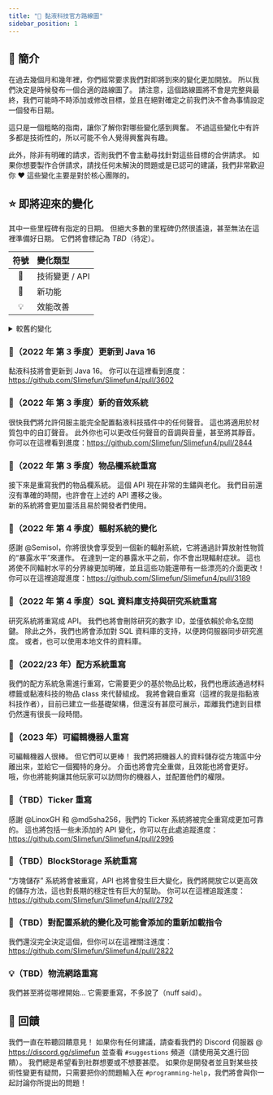 ```yaml
---
title: "🚀 黏液科技官方路線圖"
sidebar_position: 1
---
```


## 📔 簡介

在過去幾個月和幾年裡，你們經常要求我們對即將到來的變化更加開放。 所以我們決定是時候發布一個合適的路線圖了。 請注意，這個路線圖將不會是完整與最終，我們可能時不時添加或修改目標，並且在絕對確定之前我們決不會為事情設定一個發布日期。

這只是一個粗略的指南，讓你了解你對哪些變化感到興奮。 不過這些變化中有許多都是技術性的，所以可能不令人覺得興奮與有趣。

此外，除非有明確的請求，否則我們不會主動尋找針對這些目標的合併請求。 如果你想要製作合併請求，請找任何未解決的問題或是已認可的建議，我們非常歡迎你 :heart: 這些變化主要是對於核心團隊的。

## ⭐ 即將迎來的變化

其中一些里程碑有指定的日期。 但絕大多數的里程碑仍然很遙遠，甚至無法在這裡準備好日期。 它們將會標記為 *TBD*（待定）。

| 符號 | 變化類型       |
|:--:|:---------- |
| 🔧  | 技術變更 / API |
| 🎈  | 新功能        |
| 💡  | 效能改善       |

<details>
<summary>較舊的變化</summary>

### 🔧 ~~(2021 年 9 月 3 日) API 遷移~~ - **完成**

第一個即將到來的變化是我們的一些 class 的重新定位，以統一化部分套件（packages），來擺脫舊的 class 路徑，並遵循規範。 你可以在這裡閱讀更多有關此的資訊：<https://github.com/Slimefun/Slimefun4/pull/3139>

</details>

### 🔧（2022 年 第 3 季度）更新到 Java 16

黏液科技將會更新到 Java 16。 你可以在這裡看到進度：<https://github.com/Slimefun/Slimefun4/pull/3602>

### 🎈（2022 年 第 3 季度）新的音效系統

很快我們將允許伺服主能完全配置黏液科技插件中的任何聲音。 這也將適用於材質包中的自訂聲音。 此外你也可以更改任何聲音的音調與音量，甚至將其靜音。 你可以在這裡看到進度：<https://github.com/Slimefun/Slimefun4/pull/2844>

### 🔧（2022 年 第 3 季度）物品欄系統重寫

接下來是重寫我們的物品欄系統。 這個 API 現在非常的生鏽與老化。 我們目前還沒有準確的時間，也許會在上述的 API 遷移之後。</br> 新的系統將會更加靈活且易於開發者們使用。

### 🎈（2022 年 第 4 季度）輻射系統的變化

感謝 @Semisol，你將很快會享受到一個新的輻射系統，它將通過計算放射性物質的“暴露水平”來運作。 在達到一定的暴露水平之前，你不會出現輻射症狀。 這也將使不同輻射水平的分界線更加明確，並且這些功能還帶有一些漂亮的介面更改！ 你可以在這裡追蹤進度：<https://github.com/Slimefun/Slimefun4/pull/3189>

### 🎈（2022 年 第 4 季度）SQL 資料庫支持與研究系統重寫

研究系統將重寫成 API。 我們也將會刪除研究的數字 ID，並僅依賴於命名空間鍵。 除此之外，我們也將會添加對 SQL 資料庫的支持，以便跨伺服器同步研究進度。 或者，也可以使用本地文件的資料庫。

### 🔧（2022/23 年）配方系統重寫

我們的配方系統急需進行重寫，它需要更少的基於物品比較，我們也應該通過材料標籤或黏液科技的物品 class 來代替組成。 我將會親自重寫（這裡的我是指黏液科技作者），目前已建立一些基礎架構，但還沒有甚麼可展示，距離我們達到目標仍然還有很長一段時間。

### 🎈（2023 年）可編輯機器人重寫

可編輯機器人很棒。 但它們可以更棒！ 我們將把機器人的資料儲存從方塊區中分離出來，並給它一個獨特的身分。 介面也將會完全重做，且效能也將會更好。 哦，你也將能夠讓其他玩家可以訪問你的機器人，並配置他們的權限。

### 🔧（TBD）Ticker 重寫

感謝 @LinoxGH 和 @md5sha256，我們的 Ticker 系統將被完全重寫成更加可靠的。 這也將包括一些未添加的 API 變化，你可以在此處追蹤進度：<https://github.com/Slimefun/Slimefun4/pull/2996>

### 🔧（TBD）BlockStorage 系統重寫

“方塊儲存” 系統將會被重寫，API 也將會發生巨大變化，我們將開放它以更高效的儲存方法，這也對長期的穩定性有巨大的幫助。 你可以在這裡追蹤進度：<https://github.com/Slimefun/Slimefun4/pull/2792>

### 🔧（TBD）對配置系統的變化及可能會添加的重新加載指令

我們還沒完全決定這個，但你可以在這裡關注進度：<https://github.com/Slimefun/Slimefun4/pull/2822>

### 💡（TBD）物流網路重寫

我們甚至將從哪裡開始... 它需要重寫，不多說了（nuff said）。

## 🎉 回饋

我們一直在聆聽回饋意見！ 如果你有任何建議，請查看我們的 Discord 伺服器 @ <https://discord.gg/slimefun> 並查看 `#suggestions` 頻道（請使用英文進行回饋）。 我們總是希望看到社群想要或不想要甚麼。 如果你是開發者並且對某些技術性變更有疑問，只需要把你的問題輸入在 `#programming-help`，我們將會與你一起討論你所提出的問題！
